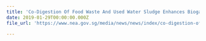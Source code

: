 ```yaml
---
title: 'Co-Digestion Of Food Waste And Used Water Sludge Enhances Biogas Production For Greater Energy Generation'
date: 2019-01-29T00:00:00.000Z
file_url: 'https://www.nea.gov.sg/media/news/news/index/co-digestion-of-food-waste-and-used-water-sludge-enhances-biogas-production-for-greater-energy-generation'

---
```


